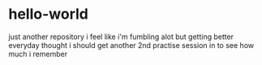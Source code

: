 # hello-world
just another repository
i feel like i'm fumbling alot but getting better everyday
thought i should get another 2nd practise session in to see how much i remember
